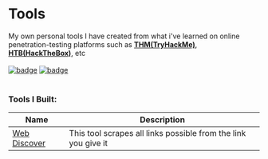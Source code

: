 # Tools
My own personal tools I have created from what i've learned on online penetration-testing platforms such as [**THM(TryHackMe)**](https://tryhackme.com), [**HTB(HackTheBox)**](https://hackthebox.com), etc<br><br>
[![badge](https://tryhackme-badges.s3.amazonaws.com/MrBud.png)](https://tryhackme.com/p/MrBud "MrBud's TryHackMe Profile")
[![badge](https://www.hackthebox.com/badge/image/849437)](https://app.hackthebox.com/profile/849437 "MrBud's HackTheBox Profile")<br><br>
### Tools I Built:<br>
| Name | Description |
| --- | --- |
| [Web Discover]() | This tool scrapes all links possible from the link you give it |
